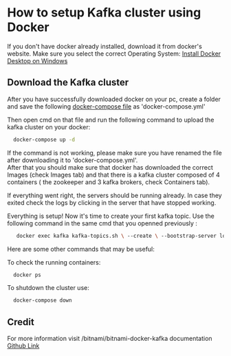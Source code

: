 # How to setup Kafka cluster using Docker

If you don't have docker already installed, download it from docker's website. Make sure you select the correct Operating System:
[Install Docker Desktop on Windows](https://docs.docker.com/desktop/windows/install/)

## Download the Kafka cluster

After you have successfully downloaded docker on your pc, create a folder and save the following [docker-compose file](https://github.com/bitnami/bitnami-docker-kafka/blob/master/docker-compose-cluster.yml) as 'docker-compose.yml'

Then open cmd on that file and run the following command to upload the kafka cluster on your docker:
 ```sh
   docker-compose up -d
   ```
   
If the command is not working, please make sure you have renamed the file after downloading it to 'docker-compose.yml'.   
After that you should make sure that docker has downloaded the correct Images (check Images tab) and that there is a kafka cluster composed of 4 containers ( the zookeeper and 3 kafka brokers, check Containers tab).

If everything went right, the servers should be running already. In case they exited check the logs by clicking in the server that have stopped working.

Everything is setup! Now it's time to create your first kafka topic.
Use the following command in the same cmd that you openned previously :
```sh
   docker exec kafka kafka-topics.sh \ --create \ --bootstrap-server localhost:9092 \ --replication-factor 1 \ --partitions 10 \ --topic test
   ```
Here are some other commands that may be useful:  

    
   

To check the running containers:
 ```sh
   docker ps
   ```
To shutdown the cluster use:
 ```sh
   docker-compose down
   ```


## Credit
For more information visit /bitnami/bitnami-docker-kafka documentation
[Github Link](https://github.com/bitnami/bitnami-docker-kafka)


